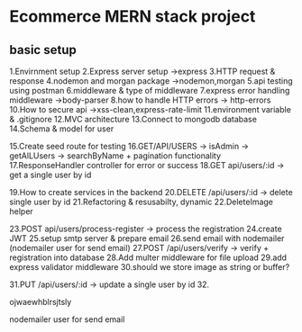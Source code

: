 # Ecommerce MERN stack project
## basic setup
<!-- 1st commit -->
1.Envirnment setup
2.Express server setup ->express
3.HTTP request & response
4.nodemon and morgan package ->nodemon,morgan
5.api testing using postman
6.middleware &  type of middleware
7.express error handling middleware ->body-parser
8.how to handle HTTP errors -> http-errors
10.How to secure api ->xss-clean,express-rate-limit
11.environment variable & .gitignore
12.MVC architecture
13.Connect to mongodb database
14.Schema & model for user
<!-- 2nd commit -->
<!-- seed main reason hocche sob reset kore newa -->
15.Create seed route for testing 
16.GET/API/USERS -> isAdmin -> getAlLUsers -> searchByName + pagination functionality
17.ResponseHandler controller for error or success
18.GET api/users/:id -> get a single user by id
<!-- 3rd Commit -->
19.How to create services in the backend
20.DELETE /api/users/:id -> delete single user by id
21.Refactoring & resusabilty, dynamic
22.DeleteImage helper
<!-- post branch -->
23.POST api/users/process-register -> process the registration
24.create JWT
25.setup smtp server & prepare email
26.send email with nodemailer (nodemailer user for send email)
27.POST /api/users/verify -> verify + registration into database
28.Add multer middleware for file upload
29.add express validator middleware
30.should we store image as string or buffer?
<!-- 4th commit -->
31.PUT /api/users/:id -> update a single user by id
32.


ojwaewhblrsjtsly

nodemailer user for send email





